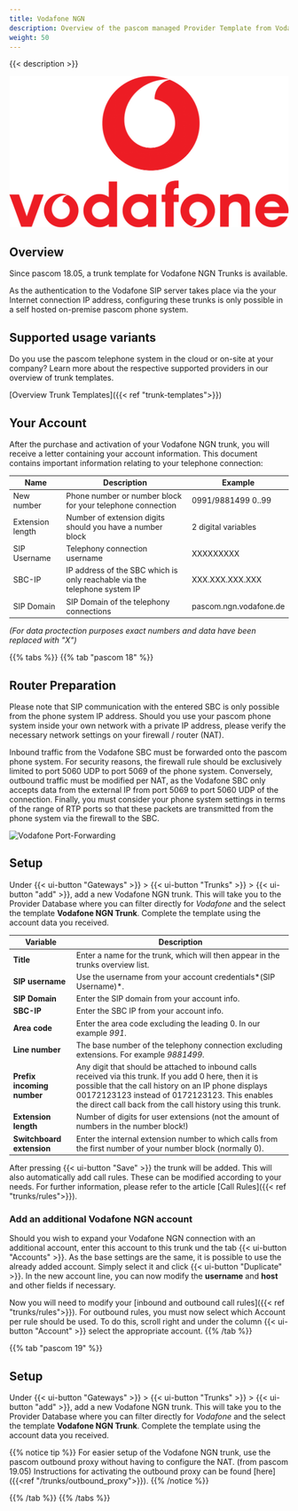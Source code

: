 ```yaml
---
title: Vodafone NGN 
description: Overview of the pascom managed Provider Template from Vodafone
weight: 50
---
```


{{< description >}}

![Vodafone Provider Logo](vodafone-logo.png?width=50%)

## Overview

Since pascom 18.05, a trunk template for Vodafone NGN Trunks is available.

As the authentication to the Vodafone SIP server takes place via the your Internet connection IP address, configuring these trunks is only possible in a self hosted on-premise pascom phone system. 

## Supported usage variants
Do you use the pascom telephone system in the cloud or on-site at your company? Learn more about the respective supported providers in our overview of trunk templates. 

[Overview Trunk Templates]({{< ref "trunk-templates">}})


## Your Account

After the purchase and activation of your Vodafone NGN trunk, you will receive a letter containing your account information. This document contains important information relating to your telephone connection:

|Name|Description|Example|
|---|---|---|
|New number |Phone number or number block for your telephone connection|0991/9881499  0..99|
|Extension length|Number of extension digits should you have a number block|2 digital variables|
|SIP Username|Telephony connection username|XXXXXXXXX|
|SBC-IP|IP address of the SBC which is only reachable via the telephone system IP |XXX.XXX.XXX.XXX|
|SIP Domain|SIP Domain of the telephony connections|pascom.ngn.vodafone.de|
*(For data proctection purposes exact numbers and data have been replaced with "X")*

{{% tabs %}}
{{% tab "pascom 18" %}}

## Router Preparation

Please note that SIP communication with the entered SBC is only possible from the phone system IP address. 
Should you use your pascom phone system inside your own network with a private IP address, please verify the necessary network settings on your firewall / router (NAT).

Inbound traffic from the Vodafone SBC must be forwarded onto the pascom phone system. For security reasons, the firewall rule should be exclusively limited to port 5060 UDP to port 5069 of the phone system. 
Conversely, outbound traffic must be modified per NAT, as the Vodafone SBC only accepts data from the external IP from port 5069 to port 5060 UDP of the connection.
Finally, you must consider your phone system settings in terms of the range of RTP ports so that these packets are transmitted from the phone system via the firewall to the SBC. 

![Vodafone Port-Forwarding](vodafone_ngn_forwarding.en.png)


## Setup

Under {{< ui-button "Gateways" >}} > {{< ui-button "Trunks" >}} > {{< ui-button "add" >}}, add a new Vodafone NGN trunk. This will take you to the Provider Database where you can filter directly for *Vodafone* and the select the template **Vodafone NGN Trunk**. Complete the template using the account data you received.

|Variable|Description|
|---|---|
|**Title**|Enter a name for the trunk, which will then appear in the trunks overview list.|
|**SIP username**|Use the username from your account credentials*(SIP Username)*.|
|**SIP Domain**|Enter the SIP domain from your account info.|
|**SBC-IP**|Enter the SBC IP from your account info.|
|**Area code**|Enter the area code excluding the leading 0. In our example *991*.|
|**Line number**|The base number of the telephony connection excluding extensions. For example *9881499*.|
|**Prefix incoming number**|Any digit that should be attached to inbound calls received via this trunk. If you add 0 here, then it is possible that the call history on an IP phone displays 00172123123 instead of 0172123123. This enables the direct call back from the call history using this trunk.|
|**Extension length**|Number of digits for user extensions (not the amount of numbers in the number block!)|
|**Switchboard extension**|Enter the internal extension number to which calls from the first number of your number block (normally 0).|

After pressing {{< ui-button "Save" >}} the trunk will be added. This will also automatically add call rules. These can be modified according to your needs. For further information, please refer to the article [Call Rules]({{< ref "trunks/rules">}}).

### Add an additional Vodafone NGN account

Should you wish to expand your Vodafone NGN connection with an additional account, enter this account to this trunk und the tab {{< ui-button "Accounts" >}}. As the base settings are the same, it is possible to use the already added account. Simply select it and click {{< ui-button "Duplicate" >}}.
In the new account line, you can now modify the **username** and **host** and other fields if necessary.

Now you will need to modify your [inbound and outbound call rules]({{< ref "trunks/rules">}}). For outbound rules, you must now select which Account per rule should be used. To do this, scroll right and under the column {{< ui-button "Account" >}} select the appropriate account.
{{% /tab %}}

{{% tab "pascom 19" %}}

## Setup

Under {{< ui-button "Gateways" >}} > {{< ui-button "Trunks" >}} > {{< ui-button "add" >}}, add a new Vodafone NGN trunk. This will take you to the Provider Database where you can filter directly for *Vodafone* and the select the template **Vodafone NGN Trunk**. Complete the template using the account data you received.

{{% notice tip %}}
For easier setup of the Vodafone NGN trunk, use the pascom outbound proxy without having to configure the NAT. (from pascom 19.05)
Instructions for activating the outbound proxy can be found [here] ({{<ref "/trunks/outbound_proxy">}}).
{{% /notice %}}

{{% /tab %}}
{{% /tabs %}}
